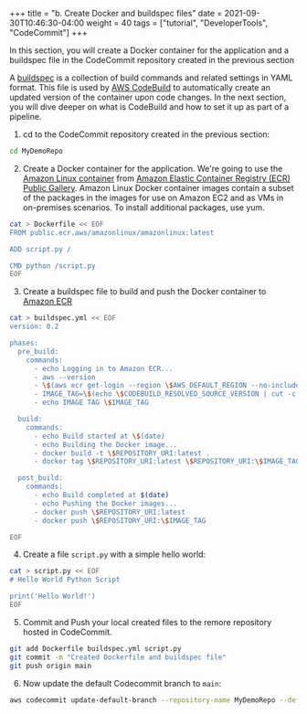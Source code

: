 +++
title = "b. Create Docker and buildspec files"
date = 2021-09-30T10:46:30-04:00
weight = 40
tags = ["tutorial", "DeveloperTools", "CodeCommit"]
+++

In this section, you will create a Docker container for the application and a buildspec file in the CodeCommit repository created in the previous section

A [buildspec](https://docs.aws.amazon.com/codebuild/latest/userguide/build-spec-ref.html) is a collection of build commands and related settings in YAML format. This file is used by [AWS CodeBuild](https://docs.aws.amazon.com/codebuild/latest/userguide/welcome.html) to automatically create an updated version of the container upon code changes. In the next section, you will dive deeper on what is CodeBuild and how to set it up as part of a pipeline. 


1. cd to the CodeCommit repository created in the previous section:

```bash
cd MyDemoRepo
```

2. Create a Docker container for the application. We're going to use the [Amazon Linux container](https://gallery.ecr.aws/amazonlinux/amazonlinux) from [Amazon Elastic Container Registry (ECR) Public Gallery](https://docs.aws.amazon.com/AmazonECR/latest/public/public-gallery.html). Amazon Linux Docker container images contain a subset of the packages in the images for use on Amazon EC2 and as VMs in on-premises scenarios. To install additional packages, use yum.

```bash
cat > Dockerfile << EOF
FROM public.ecr.aws/amazonlinux/amazonlinux:latest

ADD script.py /

CMD python /script.py
EOF
```

3. Create a buildspec file to build and push the Docker container to [Amazon ECR](https://aws.amazon.com/ecr/)

```bash
cat > buildspec.yml << EOF
version: 0.2

phases:
  pre_build:
    commands:
      - echo Logging in to Amazon ECR...
      - aws --version
      - \$(aws ecr get-login --region \$AWS_DEFAULT_REGION --no-include-email)
      - IMAGE_TAG=\$(echo \$CODEBUILD_RESOLVED_SOURCE_VERSION | cut -c 1-8)
      - echo IMAGE TAG \$IMAGE_TAG

  build:
    commands:
      - echo Build started at \$(date)
      - echo Building the Docker image...
      - docker build -t \$REPOSITORY_URI:latest .
      - docker tag \$REPOSITORY_URI:latest \$REPOSITORY_URI:\$IMAGE_TAG

  post_build:
    commands:
      - echo Build completed at $(date)
      - echo Pushing the Docker images...
      - docker push \$REPOSITORY_URI:latest
      - docker push \$REPOSITORY_URI:\$IMAGE_TAG

EOF
```

4. Create a file `script.py` with a simple hello world:

```bash
cat > script.py << EOF
# Hello World Python Script

print('Hello World!')
EOF
```

5. Commit and Push your local created files to the remore repository hosted in CodeCommit.

```bash
git add Dockerfile buildspec.yml script.py
git commit -m "Created Dockerfile and buildspec file"
git push origin main
```

6. Now update the default Codecommit branch to `main`:

```bash
aws codecommit update-default-branch --repository-name MyDemoRepo --default-branch-name main
```
